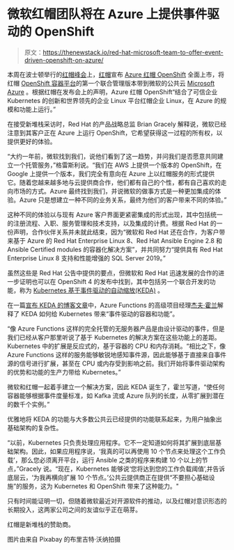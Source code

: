 # 微软红帽团队将在 Azure 上提供事件驱动的 OpenShift

> 原文：<https://thenewstack.io/red-hat-microsoft-team-to-offer-event-driven-openshift-on-azure/>

本周在波士顿举行的[红帽峰会](https://www.redhat.com/en/summit/2019)上，[红帽](https://www.redhat.com/en)宣布 [Azure 红帽 OpenShift](https://azure.microsoft.com/en-us/blog/generally-available-azure-red-hat-openshift/) 全面上市，将红帽 [OpenShift 容器平台](https://www.openshift.com/)的第一个联合管理版本带到微软的公共云 [Microsoft Azure](https://azure.microsoft.com/en-us/) 。根据红帽在发布会上的声明，Azure 红帽 OpenShift“结合了可信企业 Kubernetes 的创新和世界领先的企业 Linux 平台红帽企业 Linux，在 Azure 的规模和功能上运行。”

在接受新堆栈采访时，Red Hat 的产品战略总监 Brian Gracely 解释说，微软已经注意到其客户正在 Azure 上运行 OpenShift，它希望获得这一过程的所有权，以提供更好的体验。

“大约一年前，微软找到我们，说他们看到了这一趋势，并问我们是否愿意共同建立一个托管服务，”格雷斯利说。“我们在 AWS 上提供一个版本的 OpenShift，在 Google 上提供一个版本，我们完全有意向在 Azure 上以红帽服务的形式提供它。随着您越来越多地与云提供商合作，他们都有自己的个性，都有自己喜欢的走向市场的方式。Azure 最终找到我们，并说微软的做事方式是一种更加集成的体验。Azure 只是想建立一种不同的业务关系，最终为他们的客户带来不同的体验。”

这种不同的体验以与现有 Azure 客户界面更紧密集成的形式出现，其中包括统一的注册流程、入职、服务管理和技术支持，以及集成的计费。根据 Red Hat 的一份声明，合作伙伴关系并未就此结束，因为“微软和 Red Hat 还在合作，为客户带来基于 Azure 的 Red Hat Enterprise Linux 8、Red Hat Ansible Engine 2.8 和 Ansible Certified modules 的容器化解决方案”，并共同努力“提供具有 Red Hat Enterprise Linux 8 支持和性能增强的 SQL Server 2019。”

虽然这些是 Red Hat 公告中提供的要点，但微软和 Red Hat 迅速发展的合作的进一步证明也可以在 OpenShift 4 的发布中找到，其中包括另一个联合开发的功能，称为 [Kubernetes 基于事件驱动的自动缩放(KEDA)](https://github.com/kedacore/keda) 。

在一篇[宣布 KEDA 的博客文章](https://cloudblogs.microsoft.com/opensource/2019/05/06/announcing-keda-kubernetes-event-driven-autoscaling-containers/)中，Azure Functions 的高级项目经理[杰夫·霍兰](https://www.linkedin.com/in/jeffhollan)解释了 KEDA 如何给 Kubernetes 带来“事件驱动的容器和功能”。

“像 Azure Functions 这样的完全托管的无服务器产品是由设计驱动的事件，但是我们已经从客户那里听说了基于 Kubernetes 的解决方案在这些功能上的差距。Kubernetes 中的扩展是反应式的，基于容器的 CPU 和内存消耗。“相比之下，像 Azure Functions 这样的服务能够敏锐地感知事件源，因此能够基于直接来自事件源的信号进行扩展，甚至在 CPU 或内存受到影响之前。我们开始将事件驱动架构的优势和功能的生产力带给 Kubernetes。”

微软和红帽一起着手建立一个解决方案，因此 KEDA 诞生了，霍兰写道，“使任何容器能够根据事件度量标准，如 Kafka 流或 Azure 队列的长度，从零扩展到潜在的数千个实例。”

优雅地将 KEDA 的功能与大多数公共云已经提供的功能联系起来，为用户抽象出基础架构的复杂性。

“以前，Kubernetes 只负责处理应用程序。它不一定知道如何将其扩展到底层基础架构。因此，如果应用程序说，‘我真的可以再使用 10 个节点来处理这个工作负载’，那么您必须离开平台，运行 Ansible 之类的程序来构建 10 个以上的节点，”Gracely 说。“现在，Kubernetes 能够说‘您将达到您的工作负载阈值’,并告诉底层云，‘为我再横向扩展 10 个节点。’公共云提供商正在提供“不要担心基础设施”的服务，这为 Kubernetes 和 OpenShift 带来了这种能力。"

只有时间能证明一切，但随着微软最近对开源软件的推动，以及红帽对意识形态的长期投入，这两家公司之间的友谊似乎正在萌芽。

红帽是新堆栈的赞助商。

图片由来自 Pixabay 的布里吉特·沃纳拍摄

<svg xmlns:xlink="http://www.w3.org/1999/xlink" viewBox="0 0 68 31" version="1.1"><title>Group</title> <desc>Created with Sketch.</desc></svg>